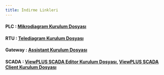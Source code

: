 ```yaml
---
title: İndirme Linkleri
---
```


#### PLC    : [Mikrodiagram Kurulum Dosyası](https://www.mikrodev.com/downloads/mikrodiagram/MikrodiagramSetupSTM_latest.zip) 

#### RTU    : [Telediagram Kurulum Dosyası](https://www.mikrodev.com/downloads/telediagram/TelediagramSetup_latest.zip)

#### Gateway : [Assistant Kurulum Dosyası](https://www.mikrodev.com/downloads/assistant/Assistant_latest.exe)

#### SCADA : [ViewPLUS SCADA Editor Kurulum Dosyası](https://www.mikrodev.com/downloads/viewplus/windows/ViewPlusSetup_latest.zip), [ViewPLUS SCADA Client Kurulum Dosyası](https://www.mikrodev.com/downloads/viewplus/windows/ViewPLUSClient_latest.exe)










































